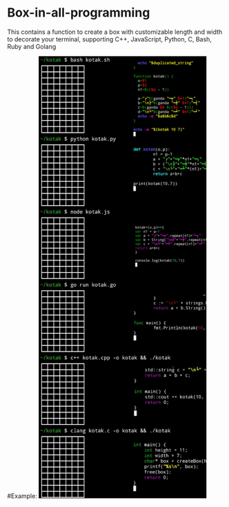 # Box-in-all-programming
This contains a function to create a box with customizable length and width to decorate your terminal, supporting C++, JavaScript, Python, C, Bash, Ruby and Golang

#Example:
![kotak](https://raw.githubusercontent.com/hazmi-101/Box-in-all-programming/main/1.jpg)
